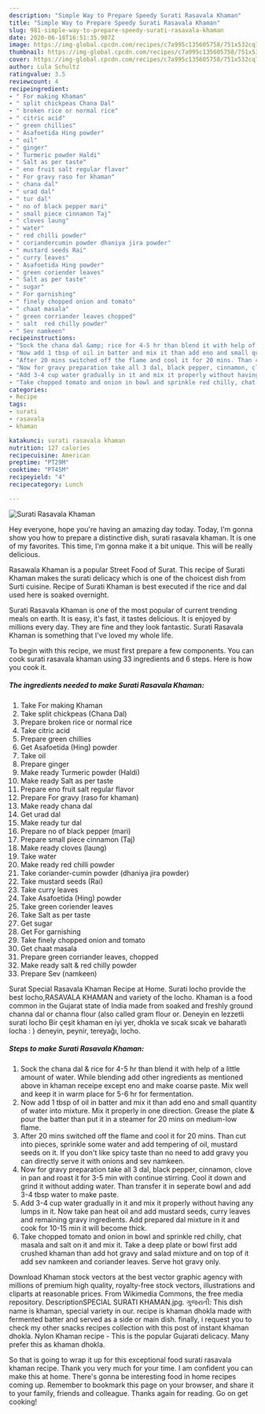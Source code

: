 ```yaml
---
description: "Simple Way to Prepare Speedy Surati Rasavala Khaman"
title: "Simple Way to Prepare Speedy Surati Rasavala Khaman"
slug: 981-simple-way-to-prepare-speedy-surati-rasavala-khaman
date: 2020-06-18T16:51:35.907Z
image: https://img-global.cpcdn.com/recipes/c7a995c135605758/751x532cq70/surati-rasavala-khaman-recipe-main-photo.jpg
thumbnail: https://img-global.cpcdn.com/recipes/c7a995c135605758/751x532cq70/surati-rasavala-khaman-recipe-main-photo.jpg
cover: https://img-global.cpcdn.com/recipes/c7a995c135605758/751x532cq70/surati-rasavala-khaman-recipe-main-photo.jpg
author: Lula Schultz
ratingvalue: 3.5
reviewcount: 4
recipeingredient:
- " For making Khaman"
- " split chickpeas Chana Dal"
- " broken rice or normal rice"
- " citric acid"
- " green chillies"
- " Asafoetida Hing powder"
- " oil"
- " ginger"
- " Turmeric powder Haldi"
- " Salt as per taste"
- " eno fruit salt regular flavor"
- " For gravy raso for khaman"
- " chana dal"
- " urad dal"
- " tur dal"
- " no of black pepper mari"
- " small piece cinnamon Taj"
- " cloves laung"
- " water"
- " red chilli powder"
- " coriandercumin powder dhaniya jira powder"
- " mustard seeds Rai"
- " curry leaves"
- " Asafoetida Hing powder"
- " green coriender leaves"
- " Salt as per taste"
- " sugar"
- " For garnishing"
- " finely chopped onion and tomato"
- " chaat masala"
- " green corriander leaves chopped"
- " salt  red chilly powder"
- " Sev namkeen"
recipeinstructions:
- "Sock the chana dal &amp; rice for 4-5 hr than blend it with help of a little amount of water. While blending add other ingredients as mentioned above in khaman receipe except eno and make coarse paste. Mix well and keep it in warm place for 5-6 hr for fermentation."
- "Now add 1 tbsp of oil in batter and mix it than add eno and small quantity of water into mixture. Mix it properly in one direction. Grease the plate &amp; pour the batter than put it in a steamer for 20 mins on medium-low flame."
- "After 20 mins switched off the flame and cool it for 20 mins. Than cut into pieces, sprinkle some water and add tempering of oil, mustard seeds on it. If you don&#39;t like spicy taste than no need to add gravy you can directly serve it with onions and sev namkeen."
- "Now for gravy preparation take all 3 dal, black pepper, cinnamon, clove in pan and roast it for 3-5 min with continue stirring. Cool it down and grind it without adding water. Than transfer it in seperate bowl and add 3-4 tbsp water to make paste."
- "Add 3-4 cup water gradually in it and mix it properly without having any lumps in it. Now take pan heat oil and add mustard seeds, curry leaves and remaining gravy ingredients. Add prepared dal mixture in it and cook for 10-15 min it will become thick."
- "Take chopped tomato and onion in bowl and sprinkle red chilly, chat masala and salt on it and mix it. Take a deep plate or bowl first add crushed khaman than add hot gravy and salad mixture and on top of it add sev namkeen and coriander leaves. Serve hot gravy only."
categories:
- Recipe
tags:
- surati
- rasavala
- khaman

katakunci: surati rasavala khaman 
nutrition: 127 calories
recipecuisine: American
preptime: "PT29M"
cooktime: "PT45M"
recipeyield: "4"
recipecategory: Lunch

---
```



![Surati Rasavala Khaman](https://img-global.cpcdn.com/recipes/c7a995c135605758/751x532cq70/surati-rasavala-khaman-recipe-main-photo.jpg)

Hey everyone, hope you're having an amazing day today. Today, I'm gonna show you how to prepare a distinctive dish, surati rasavala khaman. It is one of my favorites. This time, I'm gonna make it a bit unique. This will be really delicious.

Rasawala Khaman is a popular Street Food of Surat. This recipe of Surati Khaman makes the surati delicacy which is one of the choicest dish from Surti cuisine. Recipe of Surati Khaman is best executed if the rice and dal used here is soaked overnight.

Surati Rasavala Khaman is one of the most popular of current trending meals on earth. It is easy, it's fast, it tastes delicious. It is enjoyed by millions every day. They are fine and they look fantastic. Surati Rasavala Khaman is something that I've loved my whole life.


To begin with this recipe, we must first prepare a few components. You can cook surati rasavala khaman using 33 ingredients and 6 steps. Here is how you cook it.

<!--inarticleads1-->

##### The ingredients needed to make Surati Rasavala Khaman:

1. Take  For making Khaman
1. Take  split chickpeas (Chana Dal)
1. Prepare  broken rice or normal rice
1. Take  citric acid
1. Prepare  green chillies
1. Get  Asafoetida (Hing) powder
1. Take  oil
1. Prepare  ginger
1. Make ready  Turmeric powder (Haldi)
1. Make ready  Salt as per taste
1. Prepare  eno fruit salt regular flavor
1. Prepare  For gravy (raso for khaman)
1. Make ready  chana dal
1. Get  urad dal
1. Make ready  tur dal
1. Prepare  no of black pepper (mari)
1. Prepare  small piece cinnamon (Taj)
1. Make ready  cloves (laung)
1. Take  water
1. Make ready  red chilli powder
1. Take  coriander-cumin powder (dhaniya jira powder)
1. Take  mustard seeds (Rai)
1. Take  curry leaves
1. Take  Asafoetida (Hing) powder
1. Take  green coriender leaves
1. Take  Salt as per taste
1. Get  sugar
1. Get  For garnishing
1. Take  finely chopped onion and tomato
1. Get  chaat masala
1. Prepare  green corriander leaves, chopped
1. Make ready  salt &amp; red chilly powder
1. Prepare  Sev (namkeen)


Surat Special Rasavala Khaman Recipe at Home. Surati locho provide the best locho,RASAVALA KHAMAN and variety of the locho. Khaman is a food common in the Gujarat state of India made from soaked and freshly ground channa dal or channa flour (also called gram flour or. Deneyin en lezzetli surati locho Bir çeşit khaman en iyi yer, dhokla ve sıcak sıcak ve baharatlı locha : ) deneyin, peynir, tereyağı, locho. 

<!--inarticleads2-->

##### Steps to make Surati Rasavala Khaman:

1. Sock the chana dal &amp; rice for 4-5 hr than blend it with help of a little amount of water. While blending add other ingredients as mentioned above in khaman receipe except eno and make coarse paste. Mix well and keep it in warm place for 5-6 hr for fermentation.
1. Now add 1 tbsp of oil in batter and mix it than add eno and small quantity of water into mixture. Mix it properly in one direction. Grease the plate &amp; pour the batter than put it in a steamer for 20 mins on medium-low flame.
1. After 20 mins switched off the flame and cool it for 20 mins. Than cut into pieces, sprinkle some water and add tempering of oil, mustard seeds on it. If you don&#39;t like spicy taste than no need to add gravy you can directly serve it with onions and sev namkeen.
1. Now for gravy preparation take all 3 dal, black pepper, cinnamon, clove in pan and roast it for 3-5 min with continue stirring. Cool it down and grind it without adding water. Than transfer it in seperate bowl and add 3-4 tbsp water to make paste.
1. Add 3-4 cup water gradually in it and mix it properly without having any lumps in it. Now take pan heat oil and add mustard seeds, curry leaves and remaining gravy ingredients. Add prepared dal mixture in it and cook for 10-15 min it will become thick.
1. Take chopped tomato and onion in bowl and sprinkle red chilly, chat masala and salt on it and mix it. Take a deep plate or bowl first add crushed khaman than add hot gravy and salad mixture and on top of it add sev namkeen and coriander leaves. Serve hot gravy only.


Download Khaman stock vectors at the best vector graphic agency with millions of premium high quality, royalty-free stock vectors, illustrations and cliparts at reasonable prices. From Wikimedia Commons, the free media repository. DescriptionSPECIAL SURATI KHAMAN.jpg. ગુજરાતી: This dish name is khaman, special variety in our. recipe is khaman dhokla made with fermented batter and served as a side or main dish. finally, i request you to check my other snacks recipes collection with this post of instant khaman dhokla. Nylon Khaman recipe - This is the popular Gujarati delicacy. Many prefer this as khaman dhokla. 

So that is going to wrap it up for this exceptional food surati rasavala khaman recipe. Thank you very much for your time. I am confident you can make this at home. There's gonna be interesting food in home recipes coming up. Remember to bookmark this page on your browser, and share it to your family, friends and colleague. Thanks again for reading. Go on get cooking!
